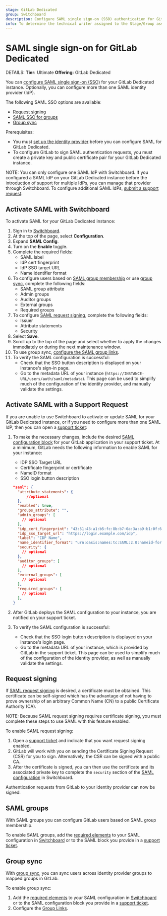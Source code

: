 ```yaml
---
stage: GitLab Dedicated
group: Switchboard
description: Configure SAML single sign-on (SSO) authentication for GitLab Dedicated.
info: To determine the technical writer assigned to the Stage/Group associated with this page, see https://handbook.gitlab.com/handbook/product/ux/technical-writing/#assignments
---
```


# SAML single sign-on for GitLab Dedicated

DETAILS:
**Tier:** Ultimate
**Offering:** GitLab Dedicated

You can [configure SAML single sign-on (SSO)](../../../integration/saml.md#configure-saml-support-in-gitlab) for your GitLab Dedicated instance. Optionally, you can configure more than one SAML identity provider (IdP).

The following SAML SSO options are available:

- [Request signing](../../../integration/saml.md#sign-saml-authentication-requests-optional)
- [SAML SSO for groups](../../../integration/saml.md#configure-users-based-on-saml-group-membership)
- [Group sync](../../../user/group/saml_sso/group_sync.md#configure-saml-group-sync)

Prerequisites:

- You must [set up the identity provider](../../../integration/saml.md#set-up-identity-providers) before you can configure SAML for GitLab Dedicated.
- To configure GitLab to sign SAML authentication requests, you must create a private key and public certificate pair for your GitLab Dedicated instance.

NOTE:
You can only configure one SAML IdP with Switchboard. If you configured a SAML IdP on your GitLab Dedicated instance before the introduction of support for multiple IdPs, you can manage that provider through Switchboard. To configure additional SAML IdPs, [submit a support request](#activate-saml-with-a-support-request).

## Activate SAML with Switchboard

To activate SAML for your GitLab Dedicated instance:

1. Sign in to [Switchboard](https://console.gitlab-dedicated.com/).
1. At the top of the page, select **Configuration**.
1. Expand **SAML Config**.
1. Turn on the **Enable** toggle.
1. Complete the required fields:
   - SAML label
   - IdP cert fingerprint
   - IdP SSO target URL
   - Name identifier format
1. To configure users based on [SAML group membership](#saml-groups) or use [group sync](#group-sync), complete the following fields:
   - SAML group attribute
   - Admin groups
   - Auditor groups
   - External groups
   - Required groups
1. To configure [SAML request signing](#request-signing), complete the following fields:
   - Issuer
   - Attribute statements
   - Security
1. Select **Save**.
1. Scroll up to the top of the page and select whether to apply the changes immediately or during the next maintenance window.
1. To use group sync, [configure the SAML group links](../../../user/group/saml_sso/group_sync.md#configure-saml-group-links).
1. To verify the SAML configuration is successful:
   - Check that the SSO button description is displayed on your instance's sign-in page.
   - Go to the metadata URL of your instance (`https://INSTANCE-URL/users/auth/saml/metadata`). This page can be used to simplify much of the configuration of the identity provider, and manually validate the settings.

## Activate SAML with a Support Request

If you are unable to use Switchboard to activate or update SAML for your GitLab Dedicated instance, or if you need to configure more than one SAML IdP, then you can open a [support ticket](https://support.gitlab.com/hc/en-us/requests/new?ticket_form_id=4414917877650):

1. To make the necessary changes, include the desired [SAML configuration block](../../../integration/saml.md#configure-saml-support-in-gitlab) for your GitLab application in your support ticket. At a minimum, GitLab needs the following information to enable SAML for your instance:
   - IDP SSO Target URL
   - Certificate fingerprint or certificate
   - NameID format
   - SSO login button description

   ```json
   "saml": {
     "attribute_statements": {
         //optional
     },
     "enabled": true,
     "groups_attribute": "",
     "admin_groups": [
       // optional
     ],
     "idp_cert_fingerprint": "43:51:43:a1:b5:fc:8b:b7:0a:3a:a9:b1:0f:66:73:a8",
     "idp_sso_target_url": "https://login.example.com/idp",
     "label": "IDP Name",
     "name_identifier_format": "urn:oasis:names:tc:SAML:2.0:nameid-format:persistent",
     "security": {
       // optional
     },
     "auditor_groups": [
       // optional
     ],
     "external_groups": [
       // optional
     ],
     "required_groups": [
       // optional
     ],
   }
   ```

1. After GitLab deploys the SAML configuration to your instance, you are notified on your support ticket.
1. To verify the SAML configuration is successful:
   - Check that the SSO login button description is displayed on your instance's login page.
   - Go to the metadata URL of your instance, which is provided by GitLab in the support ticket. This page can be used to simplify much of the configuration of the identity provider, as well as manually validate the settings.

## Request signing

If [SAML request signing](../../../integration/saml.md#sign-saml-authentication-requests-optional) is desired, a certificate must be obtained. This certificate can be self-signed which has the advantage of not having to prove ownership of an arbitrary Common Name (CN) to a public Certificate Authority (CA).

NOTE:
Because SAML request signing requires certificate signing, you must complete these steps to use SAML with this feature enabled.

To enable SAML request signing:

1. Open a [support ticket](https://support.gitlab.com/hc/en-us/requests/new?ticket_form_id=4414917877650) and indicate that you want request signing enabled.
1. GitLab will work with you on sending the Certificate Signing Request (CSR) for you to sign. Alternatively, the CSR can be signed with a public CA.
1. After the certificate is signed, you can then use the certificate and its associated private key to complete the `security` section of the [SAML configuration](#activate-saml-with-switchboard) in Switchboard.

Authentication requests from GitLab to your identity provider can now be signed.

## SAML groups

With SAML groups you can configure GitLab users based on SAML group membership.

To enable SAML groups, add the [required elements](../../../integration/saml.md#configure-users-based-on-saml-group-membership) to your SAML configuration in [Switchboard](#activate-saml-with-switchboard) or to the SAML block you provide in a [support ticket](https://support.gitlab.com/hc/en-us/requests/new?ticket_form_id=4414917877650).

## Group sync

With [group sync](../../../user/group/saml_sso/group_sync.md), you can sync users across identity provider groups to mapped groups in GitLab.

To enable group sync:

1. Add the [required elements](../../../user/group/saml_sso/group_sync.md#configure-saml-group-sync) to your SAML configuration in [Switchboard](#activate-saml-with-switchboard) or to the SAML configuration block you provide in a [support ticket](https://support.gitlab.com/hc/en-us/requests/new?ticket_form_id=4414917877650).
1. Configure the [Group Links](../../../user/group/saml_sso/group_sync.md#configure-saml-group-links).
